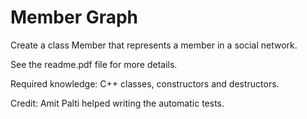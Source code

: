 # Member Graph

Create a class Member that represents a member in a social network.

See the readme.pdf file for more details.

Required knowledge: C++ classes, constructors and destructors.

Credit: Amit Palti helped writing the automatic tests.
